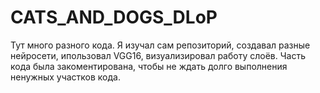 # CATS_AND_DOGS_DLoP
Тут много разного кода. Я изучал сам репозиторий, создавал разные нейросети, ипользовал VGG16, визуализировал работу слоёв. Часть кода была закоментирована, чтобы не ждать долго выполнения ненужных участков кода.
